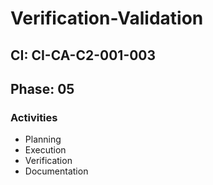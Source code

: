 # Verification-Validation

## CI: CI-CA-C2-001-003
## Phase: 05

### Activities
- Planning
- Execution
- Verification
- Documentation
